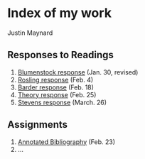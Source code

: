 # Index of my work

Justin Maynard

## Responses to Readings

1. [Blumenstock response](https://justinwmaynard.github.io/EvolvingSolutions/blumenstock) (Jan. 30, revised)
2. [Rosling response](https://justinwmaynard.github.io/EvolvingSolutions/rosling) (Feb. 4)
3. [Barder response](https://justinwmaynard.github.io/EvolvingSolutions/barder)  (Feb. 18)
4. [Theory response](https://justinwmaynard.github.io/EvolvingSolutions/theory)  (Feb. 25)
5. [Stevens response](https://justinwmaynard.github.io/EvolvingSolutions/stevens)  (March. 26)





## Assignments

1. [Annotated Bibliography](https://justinwmaynard.github.io/EvolvingSolutions/AnnotatedBibliography) (Feb. 23)
2. ...
